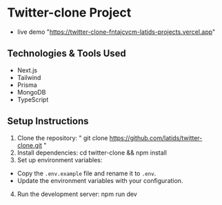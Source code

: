 # Twitter-clone Project

- live demo "https://twitter-clone-fntajcvcm-latids-projects.vercel.app"

## Technologies & Tools Used
- Next.js
- Tailwind
- Prisma
- MongoDB
- TypeScript

## Setup Instructions

1. Clone the repository: " git clone https://github.com/latids/twitter-clone.git "
2. Install dependencies: cd twitter-clone && npm install 
3. Set up environment variables:
 - Copy the `.env.example` file and rename it to `.env`.
 - Update the environment variables with your configuration.

4. Run the development server: npm run dev
